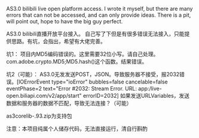 AS3.0 bilibili live open platform access. 
I wrote it myself, but there are many errors that can not be accessed, and can only provide ideas. 
There is a pit, will point out, hope to have the big guy perfect.

AS3.0 bilibili直播开放平台接入。
自己写了下但是有很多错误无法接入，只能提供思路。有坑，会指出，希望有大佬完善。

坑1：
项目内MD5编码错误的。这里需要32位小写。请自己处理。
com.adobe.crypto.MD5;MD5.hash()这个函数。结果错误。

坑2（可能）：
AS3.0无发发送POST，JSON。导致服务器不接受，报2032错误。[IOErrorEvent type="ioError" bubbles=false cancelable=false eventPhase=2 text="Error #2032: Stream Error. URL: app:/live-open.biliapi.com/v2/app/start" errorID=2032]
如果发送URLVariables，发送数据和服务器的数据不匹配，导致无法连接？（可能）

as3corelib-.93.zip为支持包

注意：本项目纯属个人储存代码，无法直接运行，清自行斟酌
